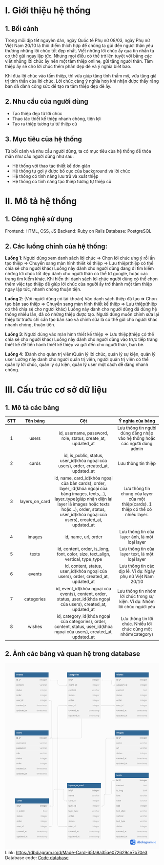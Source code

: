 # I. Giới thiệu hệ thống
## 1. Bối cảnh
Trong mỗi dịp tết nguyên đán, ngày Quốc tế Phụ nữ 08/03, ngày Phụ nữ Việt Nam 20/10 là thời điểm thích hợp để chúng ta gửi đến người thân yêu thương những lời chúc tốt đẹp nhất. Viết những lời chúc ấy qua tin nhắn ta có thể gửi ngay lập tức. Nhưng mọi điều có thể trở lên tuyệt vời bằng các viết những lời chúc ấy nên một tấm thiệp online, gửi tặng người thân. Tấm thiệp ấy sẽ cho lời chúc thêm phần đẹp đẽ và ý nghĩa biết bao.

Khi đưa lời chúc vào tấm thiệp, thì vừa giúp tăng tính thẩm mỹ, vừa tăng giá trị tinh thần của lời chúc. Lời chúc càng ý nghĩa hơn khi nhận được thấy rằng bạn đã dành công sức để tạo ra tấm thiệp đẹp đẽ ấy.  

## 2. Nhu cầu của người dùng
- Tạo thiệp đẹp từ lời chúc
- Thao tác thiết kế thiệp nhanh chóng, tiện lợi
- Tạo ra thiệp tương tự từ thiệp cũ

## 3. Mục tiêu của hệ thống
Từ bối cảnh và nhu cầu người dùng, ta có mục tiêu của hệ thống để thỏa mãn như cầu người dùng như sau:
- Hệ thống với thao tác thiết kế đơn giản
- Hệ thống tự gợi ý được bố cục của background và lời chúc 
- Hệ thống có tính năng lưu trữ và xuất thiệp
- Hệ thống có tính năng tạo thiệp tương tự thiệp cũ

# II. Mô tả hệ thống
## 1. Công nghệ sử dụng
Frontend: HTML, CSS, JS
Backend: Ruby on Rails
Database: PostgreSQL

## 2. Các luồng chính của hệ thống:
**Luồng 1**: Người dùng xem danh sách lời chúc => Chọn lời chúc ưng ý rồi ấn tạo thiệp => Chuyển sang màn hình thiết kế thiệp => Lưu thiệp(thiệp có thể chia sẻ cho người khác)
Luồng này dành cho người dùng đang đi tìm kiếm những lời chúc tốt đẹp dành cho người thân có thể từ google, hoặc các trang tìm kiếm khác. Khi hiển thị danh sách lời chúc người dùng có thể chọn thêm việc tạo thiệp để giúp lời chúc của người ấy trở thành một tấm thiệp ngay lập tức, nhanh chóng thuận tiện.

**Luồng 2**: (Với người dùng có tài khoản) Vào danh sách thiệp đã tạo => Chọn tạo bản sao thiệp => Chuyển sang màn hình thiết kế thiệp => Lưu thiệp(thiệp có thể chia sẻ cho người khác)
Luồng này dành cho người dùng đã dùng hệ thống nhiều lần, đã có những thiệp được tạo. Người dùng muốn chỉnh sửa lại thiệp từ trước chỉ cần tạo bản sao và chỉnh sửa là có thể gửi cho người khác nhanh chóng, thuận tiện.

**Luồng 3**: Người dùng vào màn hình thiết kế thiệp => Lưu thiệp(thiệp có thể chia sẻ cho người khác)
Luồng này dành cho người dùng vào trực tiếp trang thiết kế để tiến hành thiết kế thiệp và gửi đến cho người thân, bạn bè.

**Luồng 4**: (Dành cho quản trị viên)Quản lý lời chúc, quản lý sự kiện, quản lý user
Lường này danh cho người quản trị viên, người quản trị viên có thể quản lý lời chúc, quản lý sự kiện, quản lý user một cách dễ dàng nhanh chóng.  

# III. Cấu trúc cơ sở dữ liệu 
## 1. Mô tả các bảng 
| STT |Tên bảng|Cột|Ý nghĩa của bảng|
|:---:|:--------------:|:-------------------------------------------------------------------------------------------------------------------------------------------------------------------------------------------------------------------------------------:|:----------------------------------------------------------------------------------:|
|  1  | users| id, username, password, role, status, create_at, updated_at| Lưu thông tin người dùng đăng nhập vào hệ thống hoặc các người dùng admin|
|  2  | cards| id, is_public, status, user_id(khóa ngoại của users), order, created_at, updated_at| Lưu thông tin thiệp |
|  3  | layers_on_card | id, name, card_id(khóa ngoại của bản cards), order, layer_id(khóa ngoại của bảng images, texts,...), layer_type(giúp nhận diện lại layer là images hoặc texts hoặc…), order, status, user_id(khóa ngoại của users), created_at, updated_at | Lưu thông tin chung của layer của một thiệp(cards). 1 thiệp có thể có nhiều layer. |
|  4  | images         | id, name, url, order| Lưu thông tin của layer ảnh, là một loại layer |
|  5  | texts          | id, content, order, is_long, font, color, size, text_align, vertical, type_type| Lưu thông tin của layer text, là một loại layer                                    |
|  6  | events         | id, content, status, user_id(khóa ngoại của users), order, created_at, updated_at| Lưu thông tin các dịp lễ. Ví dụ: Ngày phụ nữ Việt Nam 20/10                        |
|  7  | categories     | id, event_id(khóa ngoại của events), content, order, status, user_id(khóa ngoại của users), created_at, updated_at | Lưu thông tin nhóm lời chúc trong sự kiện. Ví dụ: Nhóm lời chúc người yêu          |
|  8  | wishes         | id, category_id(khóa ngoại của categories), order, content, status, user_id(khóa ngoại của users), created_at, updated_at| Lưu thông tin lời chúc. Nhiều lời chúc cùng một nhóm(category)                     |
## 2. Ảnh các bảng và quan hệ trong database
![image database](./db/design/Made%20Card.png)
Link: https://dbdiagram.io/d/Made-Card-65fa9a35ae072629ce7b70e3
Database code: [Code database](./db/design/database.md)
